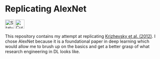 # Replicating AlexNet

<img src="https://img.shields.io/badge/Status-In_Progress-orange" alt="Status" height="30">
<img src="https://img.shields.io/badge/Currently_Working_On-Preprocessing-blue" alt="Currently Working On" height="30">

This repository contains my attempt at replicating [Krizhevsky et al. (2012)](https://proceedings.neurips.cc/paper_files/paper/2012/file/c399862d3b9d6b76c8436e924a68c45b-Paper.pdf). I chose AlexNet because it is a foundational paper in deep learning which would allow me to brush up on the basics and get a better grasp of what research engineering in DL looks like.